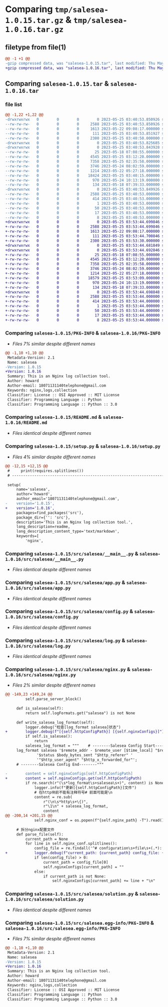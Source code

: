 # Comparing `tmp/salesea-1.0.15.tar.gz` & `tmp/salesea-1.0.16.tar.gz`

## filetype from file(1)

```diff
@@ -1 +1 @@
-gzip compressed data, was "salesea-1.0.15.tar", last modified: Thu May 25 03:40:53 2023, max compression
+gzip compressed data, was "salesea-1.0.16.tar", last modified: Thu May 25 03:53:44 2023, max compression
```

## Comparing `salesea-1.0.15.tar` & `salesea-1.0.16.tar`

### file list

```diff
@@ -1,22 +1,22 @@
-drwxrwxrwx   0        0        0        0 2023-05-25 03:40:53.850926 salesea-1.0.15/
--rw-rw-rw-   0        0        0     2588 2023-05-25 03:40:53.850926 salesea-1.0.15/PKG-INFO
--rw-rw-rw-   0        0        0     1613 2023-05-22 09:08:17.000000 salesea-1.0.15/README.md
--rw-rw-rw-   0        0        0      111 2023-05-25 03:40:53.851927 salesea-1.0.15/setup.cfg
--rw-rw-rw-   0        0        0     2300 2023-05-25 03:40:50.000000 salesea-1.0.15/setup.py
-drwxrwxrwx   0        0        0        0 2023-05-25 03:40:53.825685 salesea-1.0.15/src/
-drwxrwxrwx   0        0        0        0 2023-05-25 03:40:53.843928 salesea-1.0.15/src/salesea/
--rw-rw-rw-   0        0        0       25 2023-05-18 07:08:55.000000 salesea-1.0.15/src/salesea/__init__.py
--rw-rw-rw-   0        0        0     4545 2023-05-25 03:12:20.000000 salesea-1.0.15/src/salesea/__main__.py
--rw-rw-rw-   0        0        0     7358 2023-05-25 02:35:58.000000 salesea-1.0.15/src/salesea/app.py
--rw-rw-rw-   0        0        0     3746 2023-05-24 08:02:59.000000 salesea-1.0.15/src/salesea/config.py
--rw-rw-rw-   0        0        0     1214 2023-05-22 05:27:18.000000 salesea-1.0.15/src/salesea/log.py
--rw-rw-rw-   0        0        0    18424 2023-05-25 03:40:15.000000 salesea-1.0.15/src/salesea/nginx.py
--rw-rw-rw-   0        0        0      970 2023-05-24 10:13:19.000000 salesea-1.0.15/src/salesea/solution.py
--rw-rw-rw-   0        0        0      134 2023-05-18 07:39:33.000000 salesea-1.0.15/src/salesea/utils.py
-drwxrwxrwx   0        0        0        0 2023-05-25 03:40:53.849926 salesea-1.0.15/src/salesea.egg-info/
--rw-rw-rw-   0        0        0     2588 2023-05-25 03:40:53.000000 salesea-1.0.15/src/salesea.egg-info/PKG-INFO
--rw-rw-rw-   0        0        0      414 2023-05-25 03:40:53.000000 salesea-1.0.15/src/salesea.egg-info/SOURCES.txt
--rw-rw-rw-   0        0        0        1 2023-05-25 03:40:53.000000 salesea-1.0.15/src/salesea.egg-info/dependency_links.txt
--rw-rw-rw-   0        0        0       50 2023-05-25 03:40:53.000000 salesea-1.0.15/src/salesea.egg-info/entry_points.txt
--rw-rw-rw-   0        0        0       17 2023-05-25 03:40:53.000000 salesea-1.0.15/src/salesea.egg-info/requires.txt
--rw-rw-rw-   0        0        0        8 2023-05-25 03:40:53.000000 salesea-1.0.15/src/salesea.egg-info/top_level.txt
+drwxrwxrwx   0        0        0        0 2023-05-25 03:53:44.699846 salesea-1.0.16/
+-rw-rw-rw-   0        0        0     2588 2023-05-25 03:53:44.699846 salesea-1.0.16/PKG-INFO
+-rw-rw-rw-   0        0        0     1613 2023-05-22 09:08:17.000000 salesea-1.0.16/README.md
+-rw-rw-rw-   0        0        0      111 2023-05-25 03:53:44.700846 salesea-1.0.16/setup.cfg
+-rw-rw-rw-   0        0        0     2300 2023-05-25 03:53:30.000000 salesea-1.0.16/setup.py
+drwxrwxrwx   0        0        0        0 2023-05-25 03:53:44.681849 salesea-1.0.16/src/
+drwxrwxrwx   0        0        0        0 2023-05-25 03:53:44.692846 salesea-1.0.16/src/salesea/
+-rw-rw-rw-   0        0        0       25 2023-05-18 07:08:55.000000 salesea-1.0.16/src/salesea/__init__.py
+-rw-rw-rw-   0        0        0     4545 2023-05-25 03:12:20.000000 salesea-1.0.16/src/salesea/__main__.py
+-rw-rw-rw-   0        0        0     7358 2023-05-25 02:35:58.000000 salesea-1.0.16/src/salesea/app.py
+-rw-rw-rw-   0        0        0     3746 2023-05-24 08:02:59.000000 salesea-1.0.16/src/salesea/config.py
+-rw-rw-rw-   0        0        0     1214 2023-05-22 05:27:18.000000 salesea-1.0.16/src/salesea/log.py
+-rw-rw-rw-   0        0        0    18579 2023-05-25 03:53:09.000000 salesea-1.0.16/src/salesea/nginx.py
+-rw-rw-rw-   0        0        0      970 2023-05-24 10:13:19.000000 salesea-1.0.16/src/salesea/solution.py
+-rw-rw-rw-   0        0        0      134 2023-05-18 07:39:33.000000 salesea-1.0.16/src/salesea/utils.py
+drwxrwxrwx   0        0        0        0 2023-05-25 03:53:44.698848 salesea-1.0.16/src/salesea.egg-info/
+-rw-rw-rw-   0        0        0     2588 2023-05-25 03:53:44.000000 salesea-1.0.16/src/salesea.egg-info/PKG-INFO
+-rw-rw-rw-   0        0        0      414 2023-05-25 03:53:44.000000 salesea-1.0.16/src/salesea.egg-info/SOURCES.txt
+-rw-rw-rw-   0        0        0        1 2023-05-25 03:53:44.000000 salesea-1.0.16/src/salesea.egg-info/dependency_links.txt
+-rw-rw-rw-   0        0        0       50 2023-05-25 03:53:44.000000 salesea-1.0.16/src/salesea.egg-info/entry_points.txt
+-rw-rw-rw-   0        0        0       17 2023-05-25 03:53:44.000000 salesea-1.0.16/src/salesea.egg-info/requires.txt
+-rw-rw-rw-   0        0        0        8 2023-05-25 03:53:44.000000 salesea-1.0.16/src/salesea.egg-info/top_level.txt
```

### Comparing `salesea-1.0.15/PKG-INFO` & `salesea-1.0.16/PKG-INFO`

 * *Files 7% similar despite different names*

```diff
@@ -1,10 +1,10 @@
 Metadata-Version: 2.1
 Name: salesea
-Version: 1.0.15
+Version: 1.0.16
 Summary: This is an Nginx log collection tool.
 Author: howard
 Author-email: 18071131140telephone@gmail.com
 Keywords: nginx,logs,collection
 Classifier: License :: OSI Approved :: MIT License
 Classifier: Programming Language :: Python
 Classifier: Programming Language :: Python :: 3.0
```

### Comparing `salesea-1.0.15/README.md` & `salesea-1.0.16/README.md`

 * *Files identical despite different names*

### Comparing `salesea-1.0.15/setup.py` & `salesea-1.0.16/setup.py`

 * *Files 4% similar despite different names*

```diff
@@ -12,15 +12,15 @@
 #     print(requires.splitlines())
 # ------------------------------------------------------------------------------- #
 
 setup(
     name='salesea',
     author='howard',
     author_email='18071131140telephone@gmail.com',
-    version='1.0.15',
+    version='1.0.16',
     packages=find_packages('src'),
     package_dir={'': 'src'},
     description='This is an Nginx log collection tool.',
     long_description=readme,
     long_description_content_type='text/markdown',
     keywords=[
         'nginx',
```

### Comparing `salesea-1.0.15/src/salesea/__main__.py` & `salesea-1.0.16/src/salesea/__main__.py`

 * *Files identical despite different names*

### Comparing `salesea-1.0.15/src/salesea/app.py` & `salesea-1.0.16/src/salesea/app.py`

 * *Files identical despite different names*

### Comparing `salesea-1.0.15/src/salesea/config.py` & `salesea-1.0.16/src/salesea/config.py`

 * *Files identical despite different names*

### Comparing `salesea-1.0.15/src/salesea/log.py` & `salesea-1.0.16/src/salesea/log.py`

 * *Files identical despite different names*

### Comparing `salesea-1.0.15/src/salesea/nginx.py` & `salesea-1.0.16/src/salesea/nginx.py`

 * *Files 2% similar despite different names*

```diff
@@ -149,23 +149,24 @@
         self.parse_server_block()
 
     def is_salesea(self):
         return self.logFormats.get("salesea") is not None
 
     def write_salesea_log_format(self):
         logger.debug("检查[log_format salesea]状态")
+        logger.debug(f"[{self.httpConfigPath}] [{self.nginxConfigs}]")
         if self.is_salesea():
             return
         salesea_log_format = """    # --------Salesea Config Start--------
     log_format salesea '$remote_addr - $remote_user [$time_local] "$request" '
              '$status $body_bytes_sent "$http_referer" '
              '"$http_user_agent" "$http_x_forwarded_for"';
     # --------Salesea Config End--------"""
 
-        content = self.nginxConfigs[self.httpConfigPath]
+        content = self.nginxConfigs.get(self.httpConfigPath)
         if re.search(r"(\s*log_format\s+salesea\s+)", content) is None:
             logger.info(f"更新[{self.httpConfigPath}]文件")
             # 在http块前不能有注释符号# 前面可能是\n
             content = re.sub(
                 r"(\n\s*http\s+\{)",
                 r"\1\n" + salesea_log_format,
                 content
@@ -200,14 +201,15 @@
             self.nginx_conf = os.popen(f"{self.nginx_path} -T").read()
 
     # 拆分nginx配置文件
     def parse_file(self):
         current_path = None
         for line in self.nginx_conf.splitlines():
             config_file = re.findall('^# configuration\s+file\s+(.*):', line)
+            logger.debug(f"current_path: {current_path} config_file: {line}")
             if len(config_file) > 0:
                 current_path = config_file[0]
                 self.nginxConfigs[current_path] = ""
             else:
                 if current_path is not None:
                     self.nginxConfigs[current_path] += line + "\n"
```

### Comparing `salesea-1.0.15/src/salesea/solution.py` & `salesea-1.0.16/src/salesea/solution.py`

 * *Files identical despite different names*

### Comparing `salesea-1.0.15/src/salesea.egg-info/PKG-INFO` & `salesea-1.0.16/src/salesea.egg-info/PKG-INFO`

 * *Files 7% similar despite different names*

```diff
@@ -1,10 +1,10 @@
 Metadata-Version: 2.1
 Name: salesea
-Version: 1.0.15
+Version: 1.0.16
 Summary: This is an Nginx log collection tool.
 Author: howard
 Author-email: 18071131140telephone@gmail.com
 Keywords: nginx,logs,collection
 Classifier: License :: OSI Approved :: MIT License
 Classifier: Programming Language :: Python
 Classifier: Programming Language :: Python :: 3.0
```

